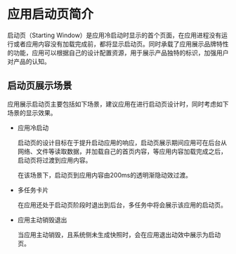 # 应用启动页简介
<!--Kit: ArkUI-->
<!--Subsystem: Window-->
<!--Owner: @xiaochaobu-->
<!--SE: @tenMiles-->
<!--TSE: @qinliwen0417-->

启动页（Starting Window）是应用冷启动时显示的首个页面，在应用进程没有运行或者应用内容没有加载完成前，都将显示启动页。同时承载了应用展示品牌特性的功能，应用可以根据自己的设计配置资源，用于展示产品独特的标识，加强用户对产品的认知。

## 启动页展示场景

应用展示启动页主要包括如下场景，建议应用在进行启动页设计时，同时考虑如下场景的显示效果。

- 应用冷启动

  启动页的设计目标在于提升启动应用的响应，启动页展示期间应用可在后台从网络、文件等读取数据，并加载自己的首页内容，等应用内容加载完成之后，启动页将过渡到应用内容。

  在该场景下，启动页到应用内容由200ms的透明渐隐动效过渡。

- 多任务卡片

  在应用还处于启动页阶段时退出到后台，多任务中将会展示该应用的启动页。

- 应用主动销毁退出

  当应用主动销毁，且系统侧未生成快照时，会在应用退出动效中展示为启动页。